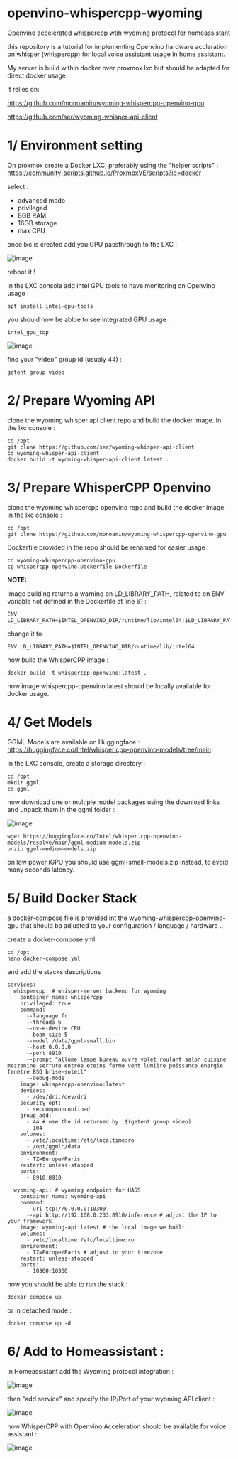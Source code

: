 # openvino-whispercpp-wyoming
Openvino accelerated whispercpp wtih wyoming protocol for homeassistant

this repository is a tutorial for implementing Openvino hardware accleration on whisper (whispercpp) for local voice assistant usage in home assistant.

My server is build within docker over proxmox lxc but should be adapted for direct docker usage.

it relies on: 

  https://github.com/monoamin/wyoming-whispercpp-openvino-gpu
  
  https://github.com/ser/wyoming-whisper-api-client

#  1/ Environment setting

On proxmox create a Docker LXC, preferably using the "helper scripts" : https://community-scripts.github.io/ProxmoxVE/scripts?id=docker

select : 

-  advanced mode
-  privileged
-  8GB RAM
-  16GB storage
-  max CPU

  once lxc is created add you GPU passthrough to the LXC :

  ![image](https://github.com/user-attachments/assets/86990b1d-57f2-4796-a5da-c6939d571299)

reboot it !

in the LXC console add intel GPU tools to have monitoring on Openvino usage :

```
apt install intel-gpu-tools
```

you should now be abloe to see integrated GPU usage : 

```
intel_gpu_top
```

![image](https://github.com/user-attachments/assets/81270e0b-d297-4404-a5a6-e26aebbf91a1)

find your "video" group id (usualy 44)  :

```
getent group video
```

# 2/ Prepare Wyoming API

clone the wyoming whisper api client repo and build the docker image. In the lxc console : 

```
cd /opt
git clone https://github.com/ser/wyoming-whisper-api-client
cd wyoming-whisper-api-client
docker build -t wyoming-whisper-api-client:latest .
```


# 3/ Prepare WhisperCPP Openvino

clone the wyoming whispercpp openvino repo and build the docker image. In the lxc console : 

```
cd /opt
git clone https://github.com/monoamin/wyoming-whispercpp-openvino-gpu
```

Dockerfile provided in the repo should be renamed for easier usage :

```
cd wyoming-whispercpp-openvino-gpu
cp whispercpp-openvino.Dockerfile Dockerfile
```

**NOTE:**

Image building returns a warning on LD_LIBRARY_PATH, related to en ENV variable not defined in the Dockerfile at line 61 :

```
ENV LD_LIBRARY_PATH=$INTEL_OPENVINO_DIR/runtime/lib/intel64:$LD_LIBRARY_PATH
```

change it to

```
ENV LD_LIBRARY_PATH=$INTEL_OPENVINO_DIR/runtime/lib/intel64
```

now build the WhisperCPP image :

```
docker build -t whispercpp-openvino:latest .
```

now image whispercpp-openvino:latest should be locally available for docker usage.

# 4/ Get Models

GGML Models are available on Huggingface : https://huggingface.co/Intel/whisper.cpp-openvino-models/tree/main

In the LXC console, create a storage directory : 

```
cd /opt
mkdir ggml
cd ggml
```
now download one or multiple model packages using the download links and unpack them in the ggml folder :

![image](https://github.com/user-attachments/assets/f179dff2-8e08-4dc9-8719-b8160c3a6f28)

```
wget https://huggingface.co/Intel/whisper.cpp-openvino-models/resolve/main/ggml-medium-models.zip
unzip ggml-medium-models.zip
```

on low power iGPU you should use ggml-small-models.zip instead, to avoid many seconds latency.


# 5/ Build Docker Stack

a docker-compose file is provided int the wyoming-whispercpp-openvino-gpu that should ba adjusted to your configuration / language / hardware ..

create a docker-compose.yml 

```
cd /opt
nano docker-compose.yml
```

and add the stacks descriptions 

```
services:
  whispercpp: # whisper-server backend for wyoming 
    container_name: whispercpp
    privileged: true
    command:
      --language fr
      --threads 6
      --ov-e-device CPU
      --beam-size 5
      --model /data/ggml-small.bin
      --host 0.0.0.0
      --port 8910
      --prompt "allume lampe bureau ouvre volet roulant salon cuisine mezzanine serrure entrée eteins ferme vent lumière puissance énergie fenètre BSO brise-soleil"
      --debug-mode
    image: whispercpp-openvino:latest
    devices:
      - /dev/dri:/dev/dri
    security_opt:
      - seccomp=unconfined
    group_add:
      - 44 # use the id returned by  $(getent group video)
      - 104
    volumes:
      - /etc/localtime:/etc/localtime:ro
      - /opt/ggml:/data
    environment:
      - TZ=Europe/Paris
    restart: unless-stopped
    ports:
      - 8910:8910

  wyoming-api: # wyoming endpoint for HASS
    container_name: wyoming-api
    command:
      --uri tcp://0.0.0.0:10300
      --api http://192.168.0.233:8910/inference # adjust the IP to your framework 
    image: wyoming-api:latest # the local image we built
    volumes:
      - /etc/localtime:/etc/localtime:ro
    environment:
      - TZ=Europe/Paris # adjust to your timezone
    restart: unless-stopped
    ports:
      - 10300:10300
```

now you should be able to run the stack : 

```
docker compose up
```

or in detached mode :

```
docker compose up -d
```

# 6/ Add to Homeassistant :

in Homeassistant add the Wyoming protocol integration :

![image](https://github.com/user-attachments/assets/fd3c7054-7add-478f-84b6-cf6ff9a4d3bd)

then "add service" and specify the IP/Port of your wyoming API client : 

![image](https://github.com/user-attachments/assets/6f3cd83b-c50d-4d20-98a1-0f611a6642d4)

now WhisperCPP with Openvino Acceleration should be available for voice assistant :

![image](https://github.com/user-attachments/assets/613e688d-3705-4f46-87ef-71770e97e945)



